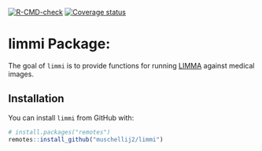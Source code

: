 
<!-- badges: start -->

[![R-CMD-check](https://github.com/muschellij2/limmi/actions/workflows/R-CMD-check.yaml/badge.svg)](https://github.com/muschellij2/limmi/actions/workflows/R-CMD-check.yaml)
[![Coverage
status](https://codecov.io/gh/muschellij2/limmi/branch/master/graph/badge.svg)](https://codecov.io/gh/muschellij2/limmi)
<!-- badges: end -->

<!-- README.md is generated from README.Rmd. Please edit that file -->

# limmi Package:

The goal of `limmi` is to provide functions for running
[LIMMA](https://bioconductor.org/packages/release/bioc/html/limma.html)
against medical images.

## Installation

You can install `limmi` from GitHub with:

``` r
# install.packages("remotes")
remotes::install_github("muschellij2/limmi")
```
